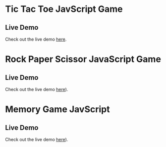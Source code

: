 # Tic Tac Toe JavScript Game
## Live Demo

Check out the live demo [here](https://tictaccross.netlify.app).

# Rock Paper Scissor JavaScript Game

## Live Demo
Check out the live demo [here](https://rockpaper-scissorgame.netlify.app)).

# Memory Game JavScript

## Live Demo
Check out the live demo [here](https://memory-card-game-javascript.netlify.app)).


